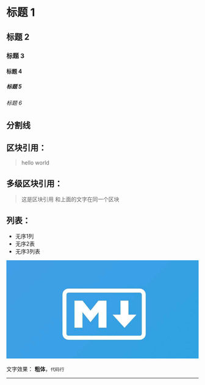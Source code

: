 # 标题 1

## 标题 2

### 标题 3

#### 标题 4

##### 标题 5

###### 标题 6

## 分割线

## 区块引用：

> hello world

## 多级区块引用：

> 这是区块引用
> 和上面的文字在同一个区块

## 列表：

- 无序1列
- 无序2表
- 无序3列表

![图片](./images/md.jpg)

文字效果：
**粗体**，`代码行`

---



